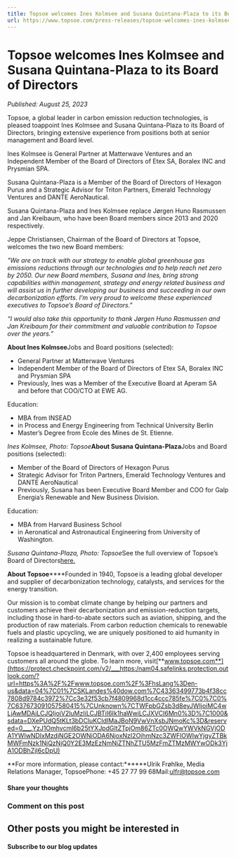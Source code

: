 ```yaml
---
title: Topsoe welcomes Ines Kolmsee and Susana Quintana-Plaza to its Board of Directors
url: https://www.topsoe.com/press-releases/topsoe-welcomes-ines-kolmsee-and-susana-quintana-plaza-to-its-board-of-directors#main-content
---
```


# Topsoe welcomes Ines Kolmsee and Susana Quintana-Plaza to its Board of Directors

*Published: August 25, 2023*

Topsoe, a global leader in carbon emission reduction technologies, is pleased toappoint Ines Kolmsee and Susana Quintana-Plaza to its Board of Directors, bringing extensive experience from positions both at senior management and Board level.

Ines Kolmsee is General Partner at Matterwave Ventures and an Independent Member of the Board of Directors of Etex SA, Boralex INC and Prysmian SPA.

Susana Quintana-Plaza is a Member of the Board of Directors of Hexagon Purus and a Strategic Advisor for Triton Partners, Emerald Technology Ventures and DANTE AeroNautical.

Susana Quintana-Plaza and Ines Kolmsee replace Jørgen Huno Rasmussen and Jan Kreibaum, who have been Board members since 2013 and 2020 respectively.

Jeppe Christiansen, Chairman of the Board of Directors at Topsoe, welcomes the two new Board members:

*"We are on track with our strategy to enable global greenhouse gas emissions reductions through our technologies and to help reach net zero by 2050. Our new Board members, Susana and Ines, bring strong capabilities within management, strategy and energy related business and will assist us in further developing our business and succeeding in our own decarbonization efforts. I’m very proud to welcome these experienced executives to Topsoe’s Board of Directors."*

*“I would also take this opportunity to thank Jørgen Huno Rasmussen and Jan Kreibaum for their commitment and valuable contribution to Topsoe over the years.”*

**About Ines Kolmsee**Jobs and Board positions (selected):

- General Partner at Matterwave Ventures
- Independent Member of the Board of Directors of Etex SA, Boralex INC and Prysmian SPA
- Previously, Ines was a Member of the Executive Board at Aperam SA and before that COO/CTO at EWE AG.

Education:

- MBA from INSEAD
- in Process and Energy Engineering from Technical University Berlin
- Master’s Degree from Ecole des Mines de St. Etienne.

*Ines Kolmsee, Photo: Topsoe***About Susana Quintana-Plaza**Jobs and Board positions (selected):

- Member of the Board of Directors of Hexagon Purus
- Strategic Advisor for Triton Partners, Emerald Technology Ventures and DANTE AeroNautical
- Previously, Susana has been Executive Board Member and COO for Galp Energia’s Renewable and New Business Division.

Education:

- MBA from Harvard Business School
- in Aeronatical and Astronautical Engineering from University of Washington.

*Susana Quintana-Plaza, Photo: Topsoe*See the full overview of Topsoe’s Board of Directors[here.](/our-resources/corporate/management/board-of-directors)

**About Topsoe******Founded in 1940, Topsoe is a leading global developer and supplier of decarbonization technology, catalysts, and services for the energy transition.

Our mission is to combat climate change by helping our partners and customers achieve their decarbonization and emission-reduction targets, including those in hard-to-abate sectors such as aviation, shipping, and the production of raw materials. From carbon reduction chemicals to renewable fuels and plastic upcycling, we are uniquely positioned to aid humanity in realizing a sustainable future.

Topsoe is headquartered in Denmark, with over 2,400 employees serving customers all around the globe. To learn more, visit[**www.topsoe.com**](https://protect.checkpoint.com/v2/___https:/nam04.safelinks.protection.outlook.com/?url=https%3A%2F%2Fwww.topsoe.com%2F%3FhsLang%3Den-us&data=04%7C01%7CSKLandes%40dow.com%7C43363499773b4f38cc7808d9784c3972%7Cc3e32f53cb7f4809968d1cc4ccc785fe%7C0%7C0%7C637673091057580415%7CUnknown%7CTWFpbGZsb3d8eyJWIjoiMC4wLjAwMDAiLCJQIjoiV2luMzIiLCJBTiI6Ik1haWwiLCJXVCI6Mn0%3D%7C1000&sdata=DXePUdQ5tKLt3bDCluKCIdIMaJBoN9VwVnXsbJNmoKc%3D&reserved=0___.YzJ1Omhvcml6b25tYXJpdGltZTpjOm86ZTc0OWQwYWVkNGVjODA1YWIwNDIxMzdjNGE2OWNiODA6NjoxNzI2OjhmNzc3ZWFlOWIwYjgyZTBkMWFmNzk1NjQzNjQ0Y2E3MzEzNmNjZTNhZTU5MzFmZTMzMWYwODk3YjA1ODBhZjI6cDpU)

**For more information, please contact:******Ulrik Frøhlke, Media Relations Manager, TopsoePhone: +45 27 77 99 68Mail:[ulfr@topsoe.com](mailto:ulfr@topsoe.com)

#### Share your thoughts

### Comment on this post

## Other posts you might be interested in

#### Subscribe to our blog updates